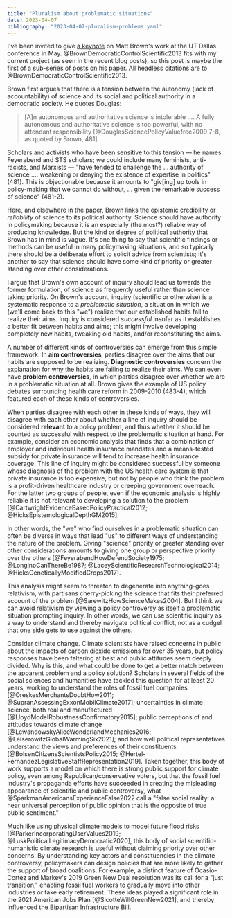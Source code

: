 ```yaml
---
title: "Pluralism about problematic situations" 
date: 2023-04-07
bibliography: "2023-04-07-pluralism-problems.yaml"
---
```



I've been invited to give [a keynote](https://values.utdallas.edu/2022/12/20/2023-conference/) on Matt Brown's work at the UT Dallas conference in May.  @BrownDemocraticControlScientific2013 fits with my current project (as seen in the recent blog posts), so this post is maybe the first of a sub-series of posts on his paper.  All headless citations are to @BrownDemocraticControlScientific2013. 

Brown first argues that there is a tension between the autonomy (lack of accountability) of science and its social and political authority in a democratic society.  He quotes Douglas: 

> [A]n autonomous and authoritative science is intolerable .... A fully autonomous and authoritative science is too powerful, with no attendant responsibility [@DouglasSciencePolicyValuefree2009 7-8, as quoted by Brown, 481]

Scholars and activists who have been sensitive to this tension — he names Feyerabend and STS scholars; we could include many feminists, anti-racists, and Marxists — "have tended to challenge the ... authority of science .... weakening or denying the existence of expertise in politics" (481).  This is objectionable because it amounts to "giv[ing] up tools in policy-making that we cannot do without, ... given the remarkable success of science" (481-2).  

Here, and elsewhere in the paper, Brown links the epistemic credibility or *reliability* of science to its political authority.  Science should have authority in policymaking because it is an especially (the most?) reliable way of producing knowledge.  But the kind or degree of political authority that Brown has in mind is vague.  It's one thing to say that scientific findings or methods can be useful in many policymaking situations, and so typically there should be a deliberate effort to solicit advice from scientists; it's another to say that science should have some kind of priority or greater standing over other considerations.  

I argue that Brown's own account of inquiry should lead us towards the former formulation, of science as frequently useful rather than science taking priority.  On Brown's account, inquiry (scientific or otherwise) is a systematic response to a *problematic situation*, a situation in which we (we'll come back to this "we") realize that our established habits fail to realize their aims.  Inquiry is considered *successful* insofar as it establishes a better fit between habits and aims; this might involve developing completely new habits, tweaking old habits, and/or reconstituting the aims.  

A number of different kinds of controversies can emerge from this simple framework.  In **aim controversies**, parties disagree over the aims that our habits are supposed to be realizing.  **Diagnostic controversies** concern the explanation for why the habits are failing to realize their aims.  We can even have **problem controversies**, in which parties disagree over whether we are in a problematic situation at all.  Brown gives the example of US policy debates surrounding health care reform in 2009-2010 (483-4), which featured each of these kinds of controversies.  

When parties disagree with each other in these kinds of ways, they will disagree with each other about whether a line of inquiry should be considered **relevant** to a policy problem, and thus whether it should be counted as successful with respect to the problematic situation at hand.  For example, consider an economic analysis that finds that a combination of employer and individual health insurance mandates and a means-tested subsidy for private insurance will tend to increase health insurance coverage.  This line of inquiry might be considered successful by someone whose diagnosis of the problem with the US health care system is that private insurance is too expensive, but not by people who think the problem is a profit-driven healthcare industry or creeping government overreach.  For the latter two groups of people, even if the economic analysis is highly reliable it is not relevant to developing a solution to the problem [@CartwrightEvidenceBasedPolicyPractical2012; @HicksEpistemologicalDepthGM2015].  

In other words, the "we" who find ourselves in a problematic situation can often be diverse in ways that lead "us" to different ways of understanding the nature of the problem.  Giving "science" priority or greater standing over other considerations amounts to giving one group or perspective priority over the others [@FeyerabendHowDefendSociety1975; @LonginoCanThereBe1987; @LaceyScientificResearchTechnological2014; @HicksGeneticallyModifiedCrops2017].  

This analysis might seem to threaten to degenerate into anything-goes relativism, with partisans cherry-picking the science that fits their preferred account of the problem [@SarewitzHowScienceMakes2004].  But I think we can avoid relativism by viewing a policy controversy as itself a problematic situation prompting inquiry.  In other words, we can use scientific inquiry as a way to understand and thereby navigate political conflict, not as a cudgel that one side gets to use against the others.  

Consider climate change.  Climate scientists have raised concerns in public about the impacts of carbon dioxide emissions for over 35 years, but policy responses have been faltering at best and public attitudes seem deeply divided.  Why is this, and what could be done to get a better match between the apparent problem and a policy solution?  Scholars in several fields of the social sciences and humanities have tackled this question for at least 20 years, working to understand the roles of fossil fuel companies [@OreskesMerchantsDoubtHow2011; @SupranAssessingExxonMobilClimate2017]; uncertainties in climate science, both real and manufactured [@LloydModelRobustnessConfirmatory2015]; public perceptions of and attitudes towards climate change [@LewandowskyAliceWonderlandMechanics2016; @LeiserowitzGlobalWarmingSix2021]; and how well political representatives understand the views and preferences of their constituents [@BolsenCitizensScientistsPolicy2015; @Hertel-FernandezLegislativeStaffRepresentation2019].  Taken together, this body of work supports a model on which there is strong public support for climate policy, even among Republican/conservative voters, but that the fossil fuel industry's propaganda efforts have succeeded in creating the misleading appearance of scientific and public controversy, what @SparkmanAmericansExperienceFalse2022 call a "false social reality: a near universal perception of public opinion that is the opposite of true public sentiment."

Much like using physical climate models to model future flood risks [@ParkerIncorporatingUserValues2019; @LuskPoliticalLegitimacyDemocratic2020], this body of social scientific-humanistic climate research is useful without claiming priority over other concerns.  By understanding key actors and constituencies in the climate controversy, policymakers can design policies that are more likely to gather the support of broad coalitions.  For example, a distinct feature of Ocasio-Cortez and Markey's 2019 Green New Deal resolution was its call for a "just transition," enabling fossil fuel workers to gradually move into other industries or take early retirement.  These ideas played a significant role in the 2021 American Jobs Plan [@SicotteWillGreenNew2021], and thereby influenced the Bipartisan Infrastructure Bill.  

